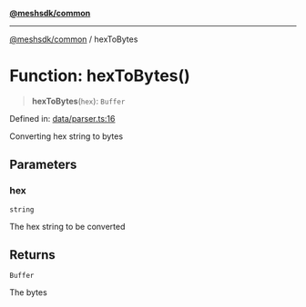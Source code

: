 [**@meshsdk/common**](../README.md)

***

[@meshsdk/common](../globals.md) / hexToBytes

# Function: hexToBytes()

> **hexToBytes**(`hex`): `Buffer`

Defined in: [data/parser.ts:16](https://github.com/MeshJS/mesh/blob/1abde1553cbd7cf2cf4e40197fc0de9e4a7d0f49/packages/mesh-common/src/data/parser.ts#L16)

Converting hex string to bytes

## Parameters

### hex

`string`

The hex string to be converted

## Returns

`Buffer`

The bytes
